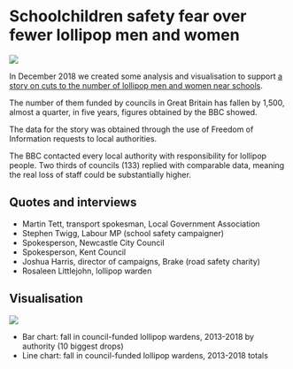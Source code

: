 # Schoolchildren safety fear over fewer lollipop men and women

![](https://ichef.bbci.co.uk/news/624/cpsprodpb/3E02/production/_104747851_lollipopdown-nc.png)

In December 2018 we created some analysis and visualisation to support [a story on cuts to the number of lollipop men and women near schools](https://www.bbc.co.uk/news/uk-politics-46514670).

The number of them funded by councils in Great Britain has fallen by 1,500, almost a quarter, in five years, figures obtained by the BBC showed.

The data for the story was obtained through the use of Freedom of Information requests to local authorities.

The BBC contacted every local authority with responsibility for lollipop people. Two thirds of councils (133) replied with comparable data, meaning the real loss of staff could be substantially higher.

## Quotes and interviews

* Martin Tett, transport spokesman, Local Government Association
* Stephen Twigg, Labour MP (school safety campaigner)
* Spokesperson, Newcastle City Council
* Spokesperson, Kent Council
* Joshua Harris, director of campaigns, Brake (road safety charity)
* Rosaleen Littlejohn, lollipop warden

## Visualisation

![](https://ichef.bbci.co.uk/news/624/cpsprodpb/8C22/production/_104747853_lollipopline-nc.png)

* Bar chart: fall in council-funded lollipop wardens, 2013-2018 by authority (10 biggest drops)
* Line chart: fall in council-funded lollipop wardens, 2013-2018 totals
